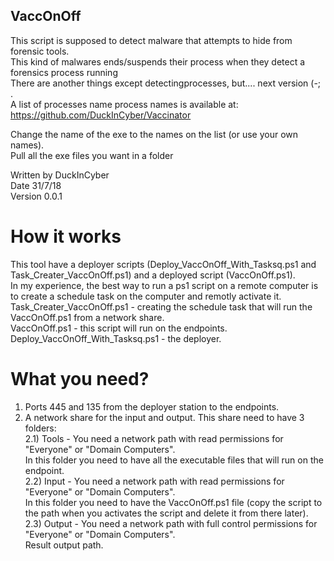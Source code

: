 ## VaccOnOff

This script is supposed to detect malware that attempts to hide from forensic tools.  
This kind of malwares ends/suspends their process when they detect a forensics process running  
There are another things except detectingprocesses, but.... next version (-; .  
A list of processes name process names is available at: https://github.com/DuckInCyber/Vaccinator  

Change the name of the exe to the names on the list (or use your own names).  
Pull all the exe files you want in a folder  

Written by DuckInCyber  
Date 31/7/18  
Version 0.0.1  

# How it works
This tool have a deployer scripts (Deploy_VaccOnOff_With_Tasksq.ps1 and Task_Creater_VaccOnOff.ps1) and a deployed script (VaccOnOff.ps1).  
In my experience, the best way to run a ps1 script on a remote computer is to create a schedule task on the computer and remotly activate it.  
Task_Creater_VaccOnOff.ps1 - creating the schedule task that will run the VaccOnOff.ps1 from a network share.  
VaccOnOff.ps1 - this script will run on the endpoints. 
Deploy_VaccOnOff_With_Tasksq.ps1 - the deployer.

# What you need?
1) Ports 445 and 135 from the deployer station to the endpoints.
2) A network share for the input and output. This share need to have 3 folders:  
2.1) Tools - You need a network path with read permissions for "Everyone" or "Domain Computers".  
        In this folder you need to have all the executable files that will run on the endpoint.  
2.2) Input - You need a network path with read permissions for "Everyone" or "Domain Computers".  
        In this folder you need to have the VaccOnOff.ps1 file (copy the script to the path when you activates the script and delete it from there later).  
2.3) Output - You need a network path with full control permissions for "Everyone" or "Domain Computers".  
        Result output path.
